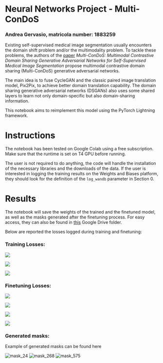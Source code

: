 # Neural Networks Project - Multi-ConDoS

### Andrea Gervasio, matricola number: 1883259

Existing self-supervised medical image segmentation usually encounters the domain shift problem and/or the multimodality problem. To tackle these problems, the authors of the [paper](https://ieeexplore.ieee.org/document/10167829) *Multi-ConDoS: Multimodal Contrastive Domain Sharing Generative Adversarial Networks for Self-Supervised Medical Image Segmentation* propose multimodal contrastive domain sharing (Multi-ConDoS) generative adversarial networks. 

The main idea is to fuse CycleGAN and the classic paired image translation model, Pix2Pix, to achieve better domain translation capability. The domain sharing generative adversarial networks (DSGANs) also uses some shared layers to learn not only domain-specific but also domain-sharing information.

This notebook aims to reimplement this model using the PyTorch Lightning framework.

# Instructions

The notebook has been tested on Google Colab using a free subscription. Make sure that the runtime is set on T4 GPU before running. 

The user is not required to do anything, the code will handle the installation of the necessary libraries and the downloads of the data. If the user is interested in logging the training results on the Weights and Biases platform, they should look for the definition of the `log_wandb` parameter in Section 0.

# Results

The notebook will save the weights of the trained and the finetuned model, as well as the masks generated after the finetuning process. For easy access, they can also be found in [this](https://drive.google.com/drive/folders/1IkqiZmgY8VJyWm1ZDaK6d5-7kIijSxFa?usp=sharing) Google Drive folder.

Below are reported the losses logged during training and finetuning:

### Training Losses:

![](https://drive.google.com/uc?export=view&id=1Wwi8cAlQSyI0mNg9t1LbDHrVfdze9qAC)

![](https://drive.google.com/uc?export=view&id=12g1zjyqBFOSP7uJrYrBdqcjRTZsVWMPV)

![](https://drive.google.com/uc?export=view&id=1luA-iOYR1DwQ48rmXQh1kv4kQu-PVStv)

### Finetuning Losses:
![](https://drive.google.com/uc?export=view&id=10-gS-bLNJjm76DNJjpz5IOyHn2bP_xq5)

![](https://drive.google.com/uc?export=view&id=19OLTxxCKzi6dJmF2N6KAJVRMqh228HJq)

![](https://drive.google.com/uc?export=view&id=1LpMyYycKcox5POFiMiFh13hGQHpeWKhw)

![](https://drive.google.com/uc?export=view&id=1EnvsapIX44GS6B2CZwpfONGldOfPS1wc)

### Generated masks:

Example of generated masks can be found here

![mask_24](https://github.com/user-attachments/assets/985f545b-0867-4fc5-b678-6187942c5302) ![mask_268](https://github.com/user-attachments/assets/7f98b3ed-a48e-4066-b6bc-900371877007) ![mask_575](https://github.com/user-attachments/assets/c73a01da-661e-49db-a026-49823d9d595f)

